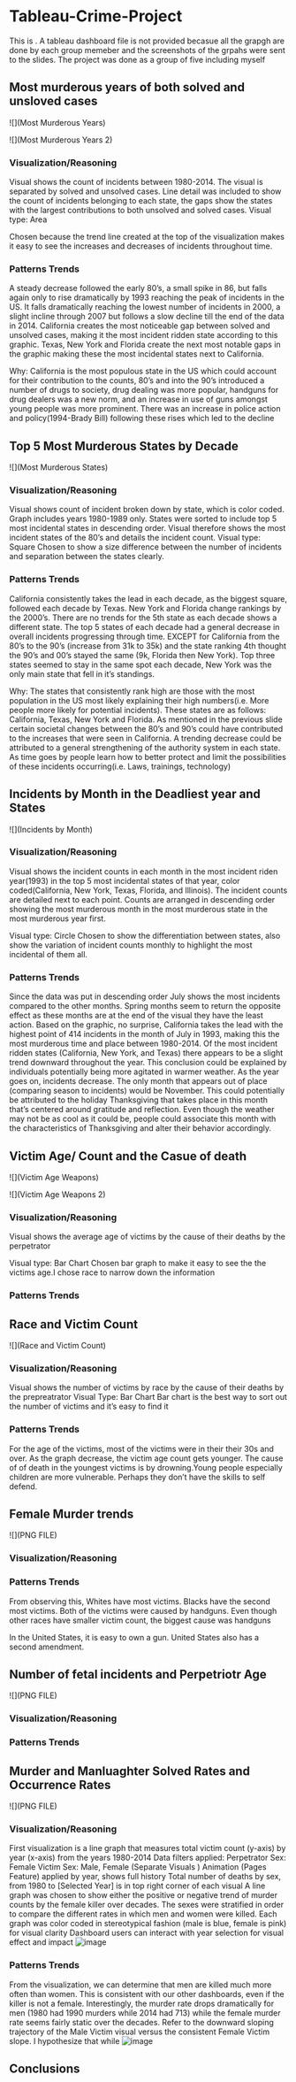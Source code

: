 # Tableau-Crime-Project

This is . A tableau dashboard file is not provided becasue all the grapgh are done by each group memeber and the screenshots of the grpahs were sent to the slides. The project was done as a group of five including myself

## Most murderous years of both solved and unsloved cases

![](Most Murderous Years)

![](Most Murderous Years 2)

### Visualization/Reasoning 

Visual shows the count of incidents between 1980-2014. The visual is separated by solved and unsolved cases. Line detail was included to show the count of incidents belonging to each state, the gaps show the states with the largest contributions to both unsolved and solved cases. 
Visual type: Area

Chosen because the trend line created at the top of the visualization makes it easy to see the increases and decreases of incidents throughout time.

### Patterns Trends
A steady decrease followed the early 80’s, a small spike in 86, but falls again only to rise dramatically by 1993 reaching the peak of incidents in the US. It falls dramatically reaching the lowest number of incidents in 2000, a slight incline through 2007 but follows a slow decline till the end of the data in 2014. California creates the most noticeable gap between solved and unsolved cases, making it the most incident ridden state according to this graphic. Texas, New York and Florida create the next most notable gaps in the graphic making these the most incidental states next to California.

Why: California is the most populous state in the US which could account for their contribution to the counts, 80’s and into the 90’s introduced a number of drugs to society, drug dealing was more popular, handguns for drug dealers was a new norm, and an increase in use of guns amongst young people was more prominent. There was an increase in police action and policy(1994-Brady Bill) following these rises which led to the decline


## Top 5 Most Murderous States by Decade

![](Most Murderous States)

### Visualization/Reasoning 

Visual shows count of incident broken down by state, which is color coded. Graph includes years 1980-1989 only. States were sorted to include top 5 most incidental states in descending order. Visual therefore shows the most incident states of the 80’s and details the incident count.
Visual type: Square
Chosen to show a size difference between the number of incidents and separation between the states clearly. 

### Patterns Trends

California consistently takes the lead in each decade, as the biggest square, followed each decade by Texas. New York and Florida change rankings by the 2000’s. There are no trends for the 5th state as each decade shows a different state. The top 5 states of each decade had a general decrease in overall incidents progressing through time. EXCEPT for California from the 80’s to the 90’s (increase from 31k to 35k) and the state ranking 4th thought the 90’s and 00’s stayed the same (9k, Florida then New York). Top three states seemed to stay in the same spot each decade, New York was the only main state that fell in it’s standings.

Why: The states that consistently rank high are those with the most population in the US most likely explaining their high numbers(i.e. More people more likely for potential incidents). These states are as follows: California, Texas, New York and Florida. As mentioned in the previous slide certain societal changes between the 80’s and 90’s could have contributed to the increases that were seen in California. A trending decrease could be attributed to a general strengthening of the authority system in each state. As time goes by people learn how to better protect and limit the possibilities of these incidents occurring(i.e. Laws, trainings, technology)


## Incidents by Month in the Deadliest year and States

![](Incidents by Month)

### Visualization/Reasoning 
Visual shows the incident counts in each month in the most incident riden year(1993) in the top 5 most incidental states of that year, color coded(California, New York, Texas, Florida, and Illinois). The incident counts are detailed next to each point. Counts are arranged in descending order showing the most murderous month in the most murderous state in the most murderous year first.

Visual type: Circle
Chosen to show the differentiation between states, also show the variation of incident counts monthly to highlight the most incidental of them all.

### Patterns Trends
Since the data was put in descending order July shows the most incidents compared to the other months. Spring months seem to return the opposite effect as these months are at the end of the visual they have the least action. Based on the graphic, no surprise, California takes the lead with the highest point of 414 incidents in the month of July in 1993, making this the most murderous time and place between 1980-2014. Of the most incident ridden states (California, New York, and Texas) there appears to be a slight trend downward throughout the year. This conclusion could be explained by individuals potentially being more agitated in warmer weather. As the year goes on, incidents decrease. The only month that appears out of place (comparing season to incidents) would be November. This could potentially be attributed to the holiday Thanksgiving that takes place in this month that’s centered around gratitude and reflection. Even though the weather may not be as cool as it could be, people could associate this month with the characteristics of Thanksgiving and alter their behavior accordingly.

## Victim Age/ Count and the Casue of death

![](Victim Age Weapons)

![](Victim Age Weapons 2)

### Visualization/Reasoning 
Visual shows the average age of victims by the cause of their deaths by the perpetrator

Visual type: Bar Chart
 Chosen bar graph to make it easy to see the the victims age.I chose race to narrow down the information

### Patterns Trends

## Race and Victim Count

![](Race and Victim Count)

### Visualization/Reasoning 
Visual shows the number of victims by race by the cause of their deaths by the prepreatrator
Visual Type: Bar Chart 
 Bar chart is the best way to sort out the number of victims and it’s easy to find it

### Patterns Trends
For the age of the victims, most of the victims were in their their 30s and over. As the graph decrease, the victim age count gets younger. The cause of of death in the youngest victims is by drowning.Young people especially children are more vulnerable. Perhaps they don’t have the skills to self defend.

## Female Murder trends

![](PNG FILE)

### Visualization/Reasoning 

### Patterns Trends
From observing this, Whites have most victims. Blacks have the second most victims. Both of the victims were caused by handguns. Even though other races have smaller victim count, the biggest cause was handguns

In the United States, it is easy to own a gun. United States also has a second amendment.


## Number of fetal incidents and Perpetriotr Age

![](PNG FILE)

### Visualization/Reasoning 

### Patterns Trends

## Murder and Manluaghter Solved Rates and Occurrence Rates

![](PNG FILE)

### Visualization/Reasoning 
First visualization is a line graph that measures total victim count (y-axis) by year (x-axis) from the years 1980-2014
Data filters applied: 
Perpetrator Sex: Female
Victim Sex: Male, Female (Separate Visuals )
Animation (Pages Feature) applied by year, shows full history
Total number of deaths by sex, from 1980 to [Selected Year] is in top right corner of each visual
A line graph was chosen to show either the positive or negative trend of murder counts by the female killer over decades. The sexes were stratified in order to compare the different rates in which men and women were killed. 
Each graph was color coded in stereotypical fashion (male is blue, female is pink) for visual clarity
Dashboard users can interact with year selection for visual effect and impact
![image](https://user-images.githubusercontent.com/97319435/169174073-48b350b9-f38f-491a-b362-ac80d8de4760.png)

### Patterns Trends
From the visualization, we can determine that men are killed much more often than women. This is consistent with our other dashboards, even if the killer is not a female. 
Interestingly, the murder rate drops dramatically for men (1980 had 1990 murders while 2014 had 713) while the female murder rate seems fairly static over the decades. Refer to the downward sloping trajectory of the Male Victim visual versus the consistent Female Victim slope. I hypothesize that while 
![image](https://user-images.githubusercontent.com/97319435/169174093-38ff76ff-3c3d-4c8e-8815-1f3527b6bd21.png)

## Conclusions
